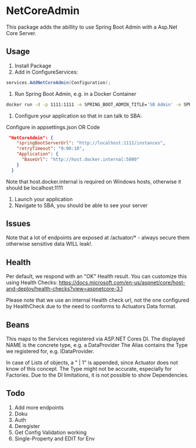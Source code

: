 # NetCoreAdmin

This package adds the abillity to use Spring Boot Admin with a Asp.Net Core Server.

## Usage

1. Install Package
1. Add in ConfigureServices:

```C#
services.AddNetCoreAdmin(Configuration);
```

1. Run Spring Boot Admin, e.g. in a Docker Container

```bash
docker run -d -p 1111:1111 -e SPRING_BOOT_ADMIN_TITLE='SB Admin' -e SPRING_BOOT_ADMIN_SECURITY_ENABLED=false --name spring-boot-admin slydeveloper/spring-boot-admin:latest
```

1. Configure your application so that in can talk to SBA:

Configure in appsettings.json OR Code

```json
 "NetCoreAdmin": {
    "springBootServerUrl": "http://localhost:1111/instances",
    "retryTimeout": "0:00:10",
    "Application": {
      "BaseUrl": "http://host.docker.internal:5000"
    }
  }
```

Note that host.docker.internal is required on Windows hosts, otherwise it should be localhost:1111

1. Launch your application
1. Navigate to SBA, you should be able to see your server

## Issues

Note that a lot of endpoints are exposed at /actuator/* - always secure them otherwise sensitive data WILL leak!.

## Health

Per default, we respond with an "OK" Health result.
You can customize this using Health Checks: https://docs.microsoft.com/en-us/aspnet/core/host-and-deploy/health-checks?view=aspnetcore-3.1

Please note that we use an internal Health check url, not the one configured by HealthCheck due to the need to conforms to Actuators Data format.

## Beans

This maps to the Services registered via ASP.NET Cores DI.
The displayed NAME is the concrete type, e.g. a DataProvider
The Alias contains the Type we registered for, e.g. IDataProvider.

In case of Lists of objects, a " | 1" is appended, since Actuator does not know of this concept.
The Type might not be accurate, especially for Factories.
Due to the DI limitations, it is not possible to show Dependencies.

## Todo

1. Add more endpoints
1. Doku
1. Auth
1. Deregister
1. Get Config Validation working
1. Single-Property and EDIT for Env